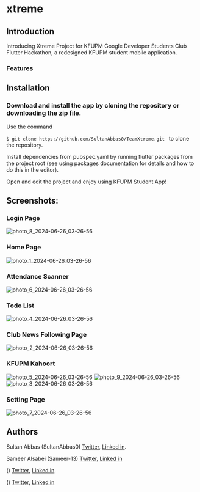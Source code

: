 # xtreme


## Introduction
Introducing Xtreme Project for KFUPM Google Developer Students Club Flutter Hackathon, a redesigned KFUPM student mobile application.

### Features


## Installation
### Download and install the app by cloning the repository or downloading the zip file. 

Use the command 

```$ git clone https://github.com/SultanAbbas0/TeamXtreme.git ``` to clone the repository.

Install dependencies from pubspec.yaml by running flutter packages from the project root (see using packages documentation for details and how to do this in the editor).

Open and edit the project and enjoy using KFUPM Student App!

## Screenshots:

### Login Page
![photo_8_2024-06-26_03-26-56](https://github.com/SultanAbbas0/TeamXtreme/assets/106761486/4191b67c-c6a6-4ea2-896c-88acc782b972)
### Home Page
![photo_1_2024-06-26_03-26-56](https://github.com/SultanAbbas0/TeamXtreme/assets/106761486/b41a9180-1876-4b6b-9373-41425801924d)
### Attendance Scanner
![photo_6_2024-06-26_03-26-56](https://github.com/SultanAbbas0/TeamXtreme/assets/106761486/1cdbf8e7-6e49-40f6-8d67-89df09f48ae5)
### Todo List
![photo_4_2024-06-26_03-26-56](https://github.com/SultanAbbas0/TeamXtreme/assets/106761486/5702306f-7bad-4917-a386-0243c235af11)
### Club News Following Page
![photo_2_2024-06-26_03-26-56](https://github.com/SultanAbbas0/TeamXtreme/assets/106761486/03ebc94f-7abc-46a0-9048-7896f33e6439)
### KFUPM Kahoort
![photo_5_2024-06-26_03-26-56](https://github.com/SultanAbbas0/TeamXtreme/assets/106761486/7e6a136d-b737-4274-99e1-eaf522d95cd2)
![photo_9_2024-06-26_03-26-56](https://github.com/SultanAbbas0/TeamXtreme/assets/106761486/886d5ac8-363f-4388-bcf9-42eacdbfeef7)
![photo_3_2024-06-26_03-26-56](https://github.com/SultanAbbas0/TeamXtreme/assets/106761486/a6d0fec2-101d-41a8-9e60-1224acb06363)
### Setting Page
![photo_7_2024-06-26_03-26-56](https://github.com/SultanAbbas0/TeamXtreme/assets/106761486/ab871e6d-088a-41a3-afb6-3b0ccf424155)

## Authors
Sultan Abbas (SultanAbbas0) [Twitter](), [Linked in]().

Sameer Alsabei (Sameer-13) [Twitter](https://mobile.twitter.com/Sameer_Alsabei), [Linked in](https://www.linkedin.com/in/sameer-alsabea-610291239/)

 () [Twitter](), [Linked in]().

 () [Twitter](), [Linked in]()

